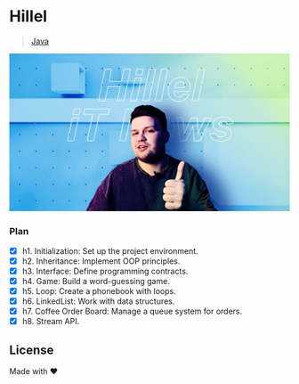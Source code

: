# Hillel

> [Java](https://docs.oracle.com/en/java/)


![Image alt](https://github.com/MaksymRobota/Hillel/blob/main/assets/intro.webp)

### Plan

- [x] h1. Initialization: Set up the project environment.
- [x] h2. Inheritance: Implement OOP principles.
- [x] h3. Interface: Define programming contracts.
- [x] h4. Game: Build a word-guessing game.
- [x] h5. Loop: Create a phonebook with loops.
- [x] h6. LinkedList: Work with data structures.
- [x] h7. Coffee Order Board: Manage a queue system for orders.
- [x] h8. Stream API.

## License

Made with ❤️
